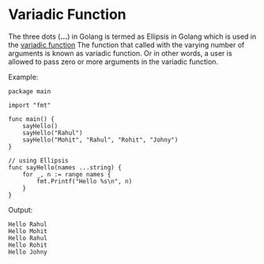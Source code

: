 # Variadic Function
The three dots (**…**) in Golang is termed as Ellipsis in Golang which is used in the [variadic function](https://www.geeksforgeeks.org/variadic-functions-in-go/) The function that called with the varying number of arguments is known as variadic function. Or in other words, a user is allowed to pass zero or more arguments in the variadic function.

Example:
```
package main

import "fmt"

func main() {
	sayHello()
	sayHello("Rahul")
	sayHello("Mohit", "Rahul", "Rohit", "Johny")
}

// using Ellipsis
func sayHello(names ...string) {
	for _, n := range names {
		fmt.Printf("Hello %s\n", n)
	}
}
```

Output:
```
Hello Rahul
Hello Mohit
Hello Rahul
Hello Rohit
Hello Johny
```
